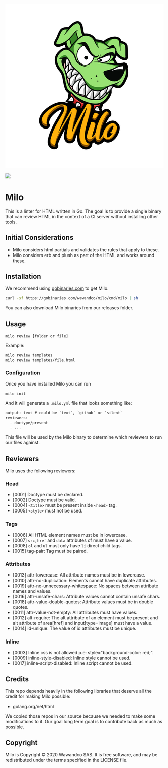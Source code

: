 ![](https://github.com/wawandco/milo/blob/master/milo-logo.png)

![](https://github.com/wawandco/milo/workflows/Test/badge.svg)
# Milo

This is a linter for HTML written in Go. The goal is to provide a single binary that can review HTML in the context of a CI server without installing other tools.

## Initial Considerations

- Milo considers html partials and validates the rules that apply to these.
- Milo considers erb and plush as part of the HTML and works around these.

## Installation

We recommend using [gobinaries.com](gobinaries.com) to get Milo.

```sh
curl -sf https://gobinaries.com/wawandco/milo/cmd/milo | sh
```

You can also download Milo binaries from our releases folder.

## Usage

```
milo review [folder or file]
```

Example:

```
milo review templates
milo review templates/file.html
```

### Configuration

Once you have installed Milo you can run 
```
milo init
```

And it will generate a `.milo.yml` file that looks something like:

```
output: text # could be `text`, `github` or `silent`
reviewers:
  - doctype/present 
  - ...
```

This file will be used by the Milo binary to determine which reviewers to run our files against.

## Reviewers

Milo uses the following reviewers:

### Head

- [0001] Doctype must be declared.
- [0002] Doctype must be valid.
- [0004] `<title>` must be present inside `<head>` tag.
- [0005] `<style>` must not be used.

### Tags

- [0006] All HTML element names must be in lowercase.
- [0007] `src`, `href` and `data` attributes of must have a value.
- [0008] `ol` and `ul` must only have `li` direct child tags.
- [0015] tag-pair: Tag must be paired.

### Attributes

- [0013] attr-lowercase: All attribute names must be in lowercase.
- [0010] attr-no-duplication: Elements cannot have duplicate attributes.
- [0019] attr-no-unnecessary-whitespace: No spaces between attribute names and values.
- [0016] attr-unsafe-chars: Attribute values cannot contain unsafe chars.
- [0018] attr-value-double-quotes: Attribute values must be in double quotes.
- [0011] attr-value-not-empty: All attributes must have values.
- [0012] alt-require: The alt attribute of an element must be present and alt attribute of area[href] and input[type=image] must have a value.
- [0014] id-unique: The value of id attributes must be unique.

### Inline

- [0003] Inline css is not allowed p.e: style="background-color: red;".
- [0009] inline-style-disabled: Inline style cannot be used.
- [0017] inline-script-disabled: Inline script cannot be used.

## Credits

This repo depends heavily in the following libraries that deserve all the credit for making Milo possible:

- golang.org/net/html 

We copied those repos in our source because we needed to make some modifications to it. Our goal long term goal is to contribute back as much as possible.

## Copyright

Milo is Copyright © 2020 Wawandco SAS. It is free software, and may be redistributed under the terms specified in the LICENSE file.


